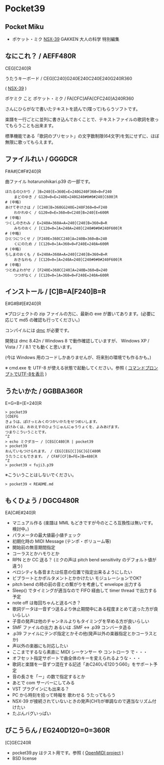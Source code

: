 Pocket39
========

Pocket Miku
-----------

* ポケット・ミク [NSX-39](http://otonanokagaku.net/nsx39/) GAKKEN 大人の科学 特別編集

なにこれ？ / AEFF480R
---------------------

CEG[C240]R

うたうキーボード / CEG[C240]G240E240C240E240G240R360

( [NSX-39](http://otonanokagaku.net/nsx39/) )

ポケミク こと ポケット・ミク / FA[CFC]AFA[CFC240]A240R360

さんにひらがなで書いたテキストを読んで(喋って)もらうソフトです。

楽譜を一行ごとに並列に書き込んでおくことで、テキストファイルの歌詞を歌ってもらうことも出来ます。

標準機能である「歌詞のプリセット」の文字数制限(64文字)を気にせずに、ほぼ無限に歌ってもらえます。

ファイルれい / GGGDCR
---------------------

F#A#[C#F#240]R

曲ファイル hotarunohikari.p39 の一部です。

    ほたるのひかり / ]B=240[E=360E=E=240G240F360=0=F240
        まどのゆき / G120=0=E=240E=240G240#0#0#240[C600]R
    # (中略)
    あけてぞけさは / [C240]B=360GG240E=240F360=0=F240
        わかれゆく / G120=0=E=360=0=C240]B=240[E=600R
    # (中略)
    つくしのきわみ / E=240A=360A=A=240[C240]B=360=B=R
        みちのおく / [C120=0=]A=240A=240[C240#0#0#240F600]R
    # (中略)
    ひとつにつくせ / [F240E=360CC240]A=240B=360=B=240
        くにのため / [C120=0=]A=360=0=F240E=240A=600R
    # (中略)
    ちしまのおくも / E=240A=360A=A=240[C240]B=360=B=R
        おきなわも / [C120=0=]A=240A=240[C240#0#0#240F600]R
    # (中略)
    つとめよわがせ / [F240E=360CC240]A=240B=360=B=240
        つつがなく / [C120=0=]A=360=0=F240E=240A=600R

インストール / [C]B=A[F240]B=R
------------------------------

E#G#B#[E#240]R

※プロジェクトの zip ファイルの方に、最新の exe が置いてあります。(必要に応じて md5 の確認も行ってください。)

コンパイルには [dmc](http://www.digitalmars.com/d/download.html) が必要です。

開発は dmc 8.42n / Windows 8 で動作確認していますが、 Windows XP / Vista / 7 / 8.1 でも動くと思います。

(今は Windows 用のコードしかありませんが、将来別の環境でも作るかも。)

※ cmd.exe を UTF-8 が使える状態で起動してください。参照 ( [コマンドプロンプトでUTF-8を表示](http://nazochu.blogspot.jp/2011/08/blog-post_26.html) )

うたいかた / GGBBA360R
----------------------

E=G=B=[E=240]R

    > pocket39
    [CDEFG
    きょうは、ぽけっとみくのつかいかたをせつめいします。
    ぽけみくは、おおえすのひょうじゅんにゅうりょくを、よみあげます。
    つまりこういうことです。
    ^Z
    > echo ミクダヨー / [CEG[C480]R | pocket39
    > pocket39
    おんていもつけられます。 / CEG[CEG[C]]GC]G[C480R
    うたうこともできます。 / CFAF[CF]B=FE=]B=480[R
    ^Z
    > pocket39 < fuji3.p39

※こういうことはしないでください。

    > pocket39 < README.md

もくひょう / DGCG480R
---------------------

EA[C#E#240]R

- マニュアル作る (楽譜は MML もどきですが今のところ互換性は無いです。検討中。)
- パラメータの最大値最小値チェック
- 初期化時の MIDI Message (テンポ・ボリューム等)
- 開始前の無音期間指定
- コーラスとかハモりとか
- RPN とか CC 送る？ (ミクの声は pitch bend sensitivity のデフォルト値が違う)
- ベロシティも各音または任意の位置で指定出来るようにしたい
- ビブラートとかポルタメントとかかけたい モジュレーションでOK?
- pitch bend の時の前の音との繋がりを考慮して envelope 出力する
- Sleep() でタイミングが適当なので FIFO 経由して timer thread で出力する予定
- note off は毎回ちゃんと送るべき？
- 歌詞データは一音ずつ送るより休止期間中にある程度まとめて送った方が良いらしい
- 子音の発声は他のチャンネルよりもタイミングを早める方が良いらしい
- SMF ファイルの出力 あるいは .SMF <-> .p39 コンバータ造る
- .p39 ファイルにテンポ指定とかその他(発声以外の楽器指定とかコーラスとか)
- 声以外の楽器にも対応したい
- ここまでするなら素直に MIDI シーケンサー や コントローラ で・・・
- オフセット指定サポートで曲全体のキーを変えられるような・・・
- 歌詞と楽譜を一音ずつ混在する記述「あC240いE120うG60」をサポート予定
- 音の長さを「ー」の数で指定するとか
- あとで com サーバーにしてみる
- VST プラグインにも出来る？
- PC から時刻を拾って時報を 歌わせる うたってもらう
- NSX-39 が接続されていないときの発声(CH1)が単調なので適当なリズム付けたい
- たぶんバグいっぱい

びこうらん / EG240D120=0=360R
-----------------------------

[C]GEC240R

- pocket39.py はテスト用です。参照 ( [OpenMIDI project](http://openmidiproject.sourceforge.jp/) )
- BSD license
